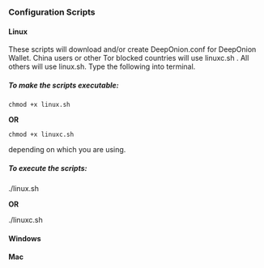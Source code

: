 ### Configuration Scripts 

#### Linux 

These scripts will download and/or create DeepOnion.conf for DeepOnion Wallet. 
China users or other Tor blocked countries will use linuxc.sh . 
All others will use linux.sh. Type the following into terminal.

##### To make the scripts executable:

`chmod +x linux.sh`

**OR**

`chmod +x linuxc.sh`

depending on which you are using. 

##### To execute the scripts:

./linux.sh

**OR**

./linuxc.sh

#### Windows

#### Mac
